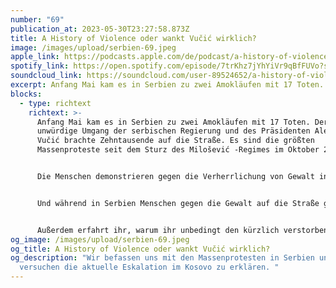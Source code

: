 ```yaml
---
number: "69"
publication_at: 2023-05-30T23:27:58.873Z
title: A History of Violence oder wankt Vučić wirklich?
image: /images/upload/serbien-69.jpeg
apple_link: https://podcasts.apple.com/de/podcast/a-history-of-violence-oder-wankt-vu%C4%8Di%C4%87-wirklich/id1170436903?i=1000615071015
spotify_link: https://open.spotify.com/episode/7trKhz7jYhYiVr9qBfFUVo?si=c5cfb9da91e248eb
soundcloud_link: https://soundcloud.com/user-89524652/a-history-of-violence-oder-wankt-vucic-wirklich
excerpt: Anfang Mai kam es in Serbien zu zwei Amokläufen mit 17 Toten.
blocks:
  - type: richtext
    richtext: >-
      Anfang Mai kam es in Serbien zu zwei Amokläufen mit 17 Toten. Der
      unwürdige Umgang der serbischen Regierung und des Präsidenten Aleksandar
      Vučić brachte Zehntausende auf die Straße. Es sind die größten
      Massenproteste seit dem Sturz des Milošević -Regimes im Oktober 2000.


      Die Menschen demonstrieren gegen die Verherrlichung von Gewalt in der serbischen Gesellschaft und vor allem den staatsnahen Medien und wir fragen uns, ob Serbien ein besonderes Gewaltproblem hat.


      Und während in Serbien Menschen gegen die Gewalt auf die Straße gehen, sind im Kosovo serbische Putinfans auf der Straße und greifen KFOR-Truppen an, weil gewählte Bürgermeister im Norden des Landes an ihren Arbeitsplatz wollen. Was genau passiert ist, erklären wir in der Sendung. Vučić nutzt die Eskalation im Kosovo jedenfalls, weil er damit von den Protesten ablenken kann und gleichzeitig auf internationaler Bühne wieder als Feuerwehrmann präsentieren kann, nachdem er selbst das Feuer gelegt hat.


      Außerdem erfahrt ihr, warum ihr unbedingt den kürzlich verstorbenen Autor Dževad Karahasan lesen solltet, warum in Bulgarien erstmal nicht schon wieder gewählt werden muss und was Danijel und Krsto am 1. Juli in Heidelberg machen.
og_image: /images/upload/serbien-69.jpeg
og_title: A History of Violence oder wankt Vučić wirklich?
og_description: "Wir befassen uns mit den Massenprotesten in Serbien und
  versuchen die aktuelle Eskalation im Kosovo zu erklären. "
---
```

